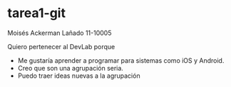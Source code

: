 tarea1-git
==========
Moisés Ackerman Lañado
11-10005


Quiero pertenecer al DevLab porque

* Me gustaría aprender a programar para sistemas como iOS y Android.
* Creo que son una agrupación seria.
* Puedo traer ideas nuevas a la agrupación
